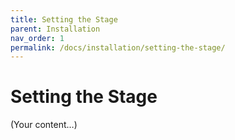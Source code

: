 ```yaml
---
title: Setting the Stage
parent: Installation
nav_order: 1
permalink: /docs/installation/setting-the-stage/
---
```

# Setting the Stage

(Your content…)

